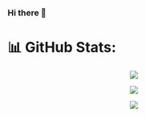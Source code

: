 ### Hi there 👋


# 📊 GitHub Stats:
<div align="center">

![](https://github-readme-stats.vercel.app/api?username=shubhanshu-02&theme=dark&hide_border=false&include_all_commits=true&count_private=true)<br/>

![](https://github-readme-streak-stats.herokuapp.com/?user=shubhanshu-02&theme=dark&hide_border=false)<br/>

![](https://github-readme-stats.vercel.app/api/top-langs/?username=shubhanshu-02&theme=dark&hide_border=false&include_all_commits=true&count_private=true&layout=compact)
</div>

<!--
**shubhanshu-02/shubhanshu-02** is a ✨ _special_ ✨ repository because its `README.md` (this file) appears on your GitHub profile.

Here are some ideas to get you started:

- 🔭 I’m currently working on ...
- 🌱 I’m currently learning ...
- 👯 I’m looking to collaborate on ...
- 🤔 I’m looking for help with ...
- 💬 Ask me about ...
- 📫 How to reach me: ...
- 😄 Pronouns: ...
- ⚡ Fun fact: ...
-->
